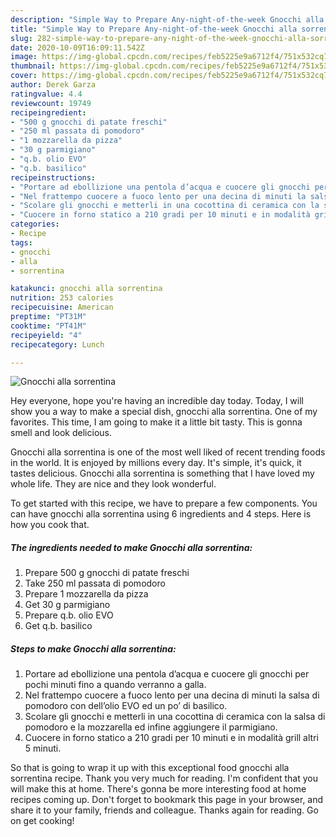 ```yaml
---
description: "Simple Way to Prepare Any-night-of-the-week Gnocchi alla sorrentina"
title: "Simple Way to Prepare Any-night-of-the-week Gnocchi alla sorrentina"
slug: 282-simple-way-to-prepare-any-night-of-the-week-gnocchi-alla-sorrentina
date: 2020-10-09T16:09:11.542Z
image: https://img-global.cpcdn.com/recipes/feb5225e9a6712f4/751x532cq70/gnocchi-alla-sorrentina-recipe-main-photo.jpg
thumbnail: https://img-global.cpcdn.com/recipes/feb5225e9a6712f4/751x532cq70/gnocchi-alla-sorrentina-recipe-main-photo.jpg
cover: https://img-global.cpcdn.com/recipes/feb5225e9a6712f4/751x532cq70/gnocchi-alla-sorrentina-recipe-main-photo.jpg
author: Derek Garza
ratingvalue: 4.4
reviewcount: 19749
recipeingredient:
- "500 g gnocchi di patate freschi"
- "250 ml passata di pomodoro"
- "1 mozzarella da pizza"
- "30 g parmigiano"
- "q.b. olio EVO"
- "q.b. basilico"
recipeinstructions:
- "Portare ad ebollizione una pentola d’acqua e cuocere gli gnocchi per pochi minuti fino a quando verranno a galla."
- "Nel frattempo cuocere a fuoco lento per una decina di minuti la salsa di pomodoro con dell’olio EVO ed un po’ di basilico."
- "Scolare gli gnocchi e metterli in una cocottina di ceramica con la salsa di pomodoro e la mozzarella ed infine aggiungere il parmigiano."
- "Cuocere in forno statico a 210 gradi per 10 minuti e in modalità grill altri 5 minuti."
categories:
- Recipe
tags:
- gnocchi
- alla
- sorrentina

katakunci: gnocchi alla sorrentina 
nutrition: 253 calories
recipecuisine: American
preptime: "PT31M"
cooktime: "PT41M"
recipeyield: "4"
recipecategory: Lunch

---
```



![Gnocchi alla sorrentina](https://img-global.cpcdn.com/recipes/feb5225e9a6712f4/751x532cq70/gnocchi-alla-sorrentina-recipe-main-photo.jpg)

Hey everyone, hope you're having an incredible day today. Today, I will show you a way to make a special dish, gnocchi alla sorrentina. One of my favorites. This time, I am going to make it a little bit tasty. This is gonna smell and look delicious.



Gnocchi alla sorrentina is one of the most well liked of recent trending foods in the world. It is enjoyed by millions every day. It's simple, it's quick, it tastes delicious. Gnocchi alla sorrentina is something that I have loved my whole life. They are nice and they look wonderful.


To get started with this recipe, we have to prepare a few components. You can have gnocchi alla sorrentina using 6 ingredients and 4 steps. Here is how you cook that.

<!--inarticleads1-->

##### The ingredients needed to make Gnocchi alla sorrentina:

1. Prepare 500 g gnocchi di patate freschi
1. Take 250 ml passata di pomodoro
1. Prepare 1 mozzarella da pizza
1. Get 30 g parmigiano
1. Prepare q.b. olio EVO
1. Get q.b. basilico




<!--inarticleads2-->

##### Steps to make Gnocchi alla sorrentina:

1. Portare ad ebollizione una pentola d’acqua e cuocere gli gnocchi per pochi minuti fino a quando verranno a galla.
1. Nel frattempo cuocere a fuoco lento per una decina di minuti la salsa di pomodoro con dell’olio EVO ed un po’ di basilico.
1. Scolare gli gnocchi e metterli in una cocottina di ceramica con la salsa di pomodoro e la mozzarella ed infine aggiungere il parmigiano.
1. Cuocere in forno statico a 210 gradi per 10 minuti e in modalità grill altri 5 minuti.




So that is going to wrap it up with this exceptional food gnocchi alla sorrentina recipe. Thank you very much for reading. I'm confident that you will make this at home. There's gonna be more interesting food at home recipes coming up. Don't forget to bookmark this page in your browser, and share it to your family, friends and colleague. Thanks again for reading. Go on get cooking!
